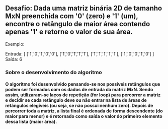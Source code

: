 
## Desafio: Dada uma matriz binária 2D de tamanho MxN preenchida com '0' (zero) e '1' (um), encontre o retângulo de maior área contendo apenas '1' e retorne o valor de sua área.

Exemplo:
 
Entrada:
[
  ['1','0','1','0','0'],
  ['1','0','1','1','1'],
  ['1','1','1','1','1'],
  ['1','0','0','1','0']
]
Saída: 6



### Sobre o desenvolvimento do algoritmo

#### O algoritmo foi desenvolvido pensando-se nos possíveis retângulos que podem ser formados com os dados de entrada da matriz MxN. Sendo assim, utilizaram-se laços de repetição (for loop) para percorrer a matriz e decidir se cada retângulo deve ou não entrar na lista de áreas de retângulos elegíveis (ou seja, se não possui nenhum zero). Depois de percorrer toda a matriz, a lista final é ordenada de forma descendente (do maior para menor) e é retornado como saída o valor do primeiro elemento dessa lista (maior área).
 



